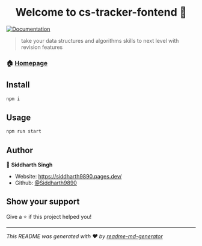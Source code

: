 <h1 align="center">Welcome to cs-tracker-fontend 👋</h1>
<p>
  <a href="https://theuniquecoder.hashnode.dev/architecture-of-our-web-app-cs-tracker" target="_blank">
    <img alt="Documentation" src="https://img.shields.io/badge/documentation-yes-brightgreen.svg" />
  </a>
</p>

> take your data structures and algorithms skills to next level with revision features

### 🏠 [Homepage](https://cs-tracker.pages.dev/)

## Install

```sh
npm i
```

## Usage

```sh
npm run start
```

## Author

👤 **Siddharth Singh**

* Website: https://siddharth9890.pages.dev/
* Github: [@Siddharth9890](https://github.com/Siddharth9890)

## Show your support

Give a ⭐️ if this project helped you!

***
_This README was generated with ❤️ by [readme-md-generator](https://github.com/kefranabg/readme-md-generator)_